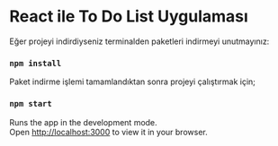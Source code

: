 # React ile To Do List Uygulaması

Eğer projeyi indirdiyseniz terminalden paketleri indirmeyi unutmayınız:

### `npm install`

Paket indirme işlemi tamamlandıktan sonra projeyi çalıştırmak için;

### `npm start`

Runs the app in the development mode.\
Open [http://localhost:3000](http://localhost:3000) to view it in your browser.

